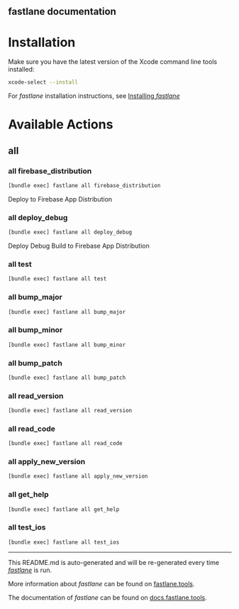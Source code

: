 fastlane documentation
----

# Installation

Make sure you have the latest version of the Xcode command line tools installed:

```sh
xcode-select --install
```

For _fastlane_ installation instructions, see [Installing _fastlane_](https://docs.fastlane.tools/#installing-fastlane)

# Available Actions

## all

### all firebase_distribution

```sh
[bundle exec] fastlane all firebase_distribution
```

Deploy to Firebase App Distribution

### all deploy_debug

```sh
[bundle exec] fastlane all deploy_debug
```

Deploy Debug Build to Firebase App Distribution

### all test

```sh
[bundle exec] fastlane all test
```



### all bump_major

```sh
[bundle exec] fastlane all bump_major
```



### all bump_minor

```sh
[bundle exec] fastlane all bump_minor
```



### all bump_patch

```sh
[bundle exec] fastlane all bump_patch
```



### all read_version

```sh
[bundle exec] fastlane all read_version
```



### all read_code

```sh
[bundle exec] fastlane all read_code
```



### all apply_new_version

```sh
[bundle exec] fastlane all apply_new_version
```



### all get_help

```sh
[bundle exec] fastlane all get_help
```



### all test_ios

```sh
[bundle exec] fastlane all test_ios
```



----

This README.md is auto-generated and will be re-generated every time [_fastlane_](https://fastlane.tools) is run.

More information about _fastlane_ can be found on [fastlane.tools](https://fastlane.tools).

The documentation of _fastlane_ can be found on [docs.fastlane.tools](https://docs.fastlane.tools).
